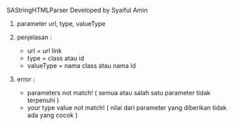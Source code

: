 SAStringHTMLParser
Developed by Syaiful Amin

1. parameter url, type, valueType
2. penjelasan :
	- url = url link
	- type = class atau id
	- valueType = nama class atau nama id

3. error :
	- parameters not match! ( semua atau salah satu parameter tidak terpenuhi )
	- your type value not match! ( nilai dari parameter yang diberikan tidak ada yang cocok )